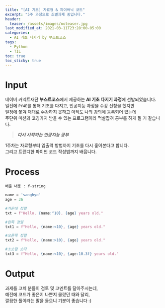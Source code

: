 ```yaml
---
title: "[AI 기초] 자료형 & 파이써닉 코드"
excerpt: "5주 과정으로 조별과제 중입니다."
header:
  teaser: /assets/images/noteaser.jpg
last_modified_at: 2021-03-11T23:28:00-05:00
categories:
  - AI 기초 다지기 by 부스트코스
tags:
  - Python
  - TIL
toc: true
toc_sticky: true
---
```


Input
====

네이버 커넥트재단 **부스트코스**에서 제공하는 **AI 기초 다지기 과정**에 선발되었습니다.   
일전에 `PY4E`를 통해 기초를 다지고, 인공지능 과정을 수강 신청을 했지만   
일정에 쫓겨 재대로 수강하지 못하고 아직도 나의 강의에 등록되어 있는데   
주단위 미션과 코칭가지 받을 수 있는 프로그램이라 멱살잡혀 공부를 하게 될 거 같습니다.   

> **_다시 시작하는 인공지능 공부_**   

1주차는 자료형부터 입출력 방법까지 기초를 다시 훑어본다고 합니다.  
그리고 트랜디한 파이썬 코드 작성법까지 배웁니다.

Process
=====
```
배운 내용 : f-string
```
```python
name = 'sanghyo'
age = 36

#가운데 정렬
txt = f"Hello, {name:^10}, {age} years old."

#왼쪽 정렬
txt1 = f"Hello, {name:<10}, {age} years old."

#오른쪽 정렬
txt2 = f"Hello, {name:>10}, {age} years old."

#소숫점 숫자
txt3 = f"Hello, {name:<10}, {age:10.3f} years old."

```   


Output
=====
과제를 코치 분들이 검토 및 코멘트를 달아주시는데,    
예전에 코드가 좋은지 나쁜지 몰랐던 때와 달리,   
깔끔한 풀이라는 말을 들으니 기분이 좋습니다 :)

